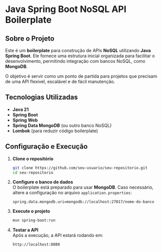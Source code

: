 # Java Spring Boot NoSQL API Boilerplate

## Sobre o Projeto
Este é um **boilerplate** para construção de APIs **NoSQL** utilizando **Java Spring Boot**. Ele fornece uma estrutura inicial organizada para facilitar o desenvolvimento, permitindo integração com bancos NoSQL, como **MongoDB**.  

O objetivo é servir como um ponto de partida para projetos que precisam de uma API flexível, escalável e de fácil manutenção.

## Tecnologias Utilizadas
- **Java 21**
- **Spring Boot**
- **Spring Web**
- **Spring Data MongoDB** (ou outro banco NoSQL)
- **Lombok** (para reduzir código boilerplate)

## Configuração e Execução
1. **Clone o repositório**  
   ```sh
   git clone https://github.com/seu-usuario/seu-repositorio.git
   cd seu-repositorio
   ```

2. **Configure o banco de dados**  
   O boilerplate está preparado para usar **MongoDB**. Caso necessário, altere a configuração no arquivo `application.properties`:
   ```properties
   spring.data.mongodb.uri=mongodb://localhost:27017/nome-do-banco
   ```

3. **Execute o projeto**  
   ```sh
   mvn spring-boot:run
   ```

4. **Testar a API**  
   Após a execução, a API estará rodando em:  
   ```
   http://localhost:8080
   ```

